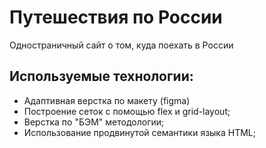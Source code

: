 # Путешествия по России
Одностраничный сайт о том, куда поехать в России

## Используемые технологии:
* Адаптивная верстка по макету (figma)
* Построение сеток с помощью flex и grid-layout;
* Верстка по "БЭМ" методологии;
* Использование продвинутой семантики языка HTML;



